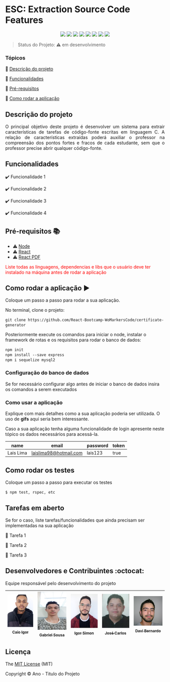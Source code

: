 <h1>ESC: Extraction Source Code Features</h1>

<p align="center">
  <img src="https://img.shields.io/static/v1?label=react&message=framework&color=blue&style=for-the-badge&logo=REACT"/>
  <img src="https://img.shields.io/static/v1?label=Netlify&message=deploy&color=blue&style=for-the-badge&logo=netlify"/>
  <img src="http://img.shields.io/static/v1?label=License&message=MIT&color=green&style=for-the-badge"/>
  <img src="http://img.shields.io/static/v1?label=Ruby&message=2.6.3&color=red&style=for-the-badge&logo=ruby"/>
  <img src="http://img.shields.io/static/v1?label=Ruby%20On%20Rails%20&message=6.0.2.2&color=red&style=for-the-badge&logo=ruby"/>
  <img src="http://img.shields.io/static/v1?label=TESTES&message=%3E100&color=GREEN&style=for-the-badge"/>
   <img src="http://img.shields.io/static/v1?label=STATUS&message=EM%20DESENVOLVIMENTO&color=RED&style=for-the-badge"/>
   <img src="http://img.shields.io/static/v1?label=STATUS&message=CONCLUIDO&color=GREEN&style=for-the-badge"/>
</p>

> Status do Projeto: :warning: em desenvolvimento

### Tópicos 

:small_blue_diamond: [Descrição do projeto](#descrição-do-projeto)

:small_blue_diamond: [Funcionalidades](#funcionalidades)

:small_blue_diamond: [Pré-requisitos](#pré-requisitos-books)

:small_blue_diamond: [Como rodar a aplicação](#como-rodar-a-aplicação-arrow_forward)

## Descrição do projeto 

<p align="justify">
  O principal objetivo deste projeto é desenvolver um sistema para extrair características de tarefas de código-fonte  escritas em linguagem C. A relação de características extraídas poderá auxiliar o professor na compreensão dos pontos fortes e fracos de cada estudante, sem que o professor precise abrir qualquer código-fonte.

</p>

## Funcionalidades

:heavy_check_mark: Funcionalidade 1  

:heavy_check_mark: Funcionalidade 2  

:heavy_check_mark: Funcionalidade 3  

:heavy_check_mark: Funcionalidade 4  

## Pré-requisitos :books:

- :warning: [Node](https://nodejs.org/en/download/)
- :warning: [React](https://pt-br.reactjs.org/docs/create-a-new-react-app.html)
- :warning: [React PDF](https://react-pdf.org/)


<span style="color: red;">Liste todas as linguagens, dependencias e libs que o usuário deve ter instalado na máquina antes de rodar a aplicação</span>

## Como rodar a aplicação :arrow_forward:
Coloque um passo a passo para rodar a sua aplicação.

No terminal, clone o projeto: 

```
git clone https://github.com/React-Bootcamp-WoMarkersCode/certificate-generator
```

Posteriormente execute os comandos para iniciar o node, instalar o framework de rotas e os requisitos para rodar o banco de dados:

```
npm init
npm install --save express
npm i sequelize mysql2
```

### Configuração do banco de dados

Se for necessário configurar algo antes de iniciar o banco de dados insira os comandos a serem executados 


### Como usar a aplicação

Explique com mais detalhes como a sua aplicação poderia ser utilizada. O uso de **gifs** aqui seria bem interessante. 

Caso a sua aplicação tenha alguma funcionalidade de login apresente neste tópico os dados necessários para acessá-la.

|name|email|password|token|
| -------- |-------- |-------- |-------- |
|Lais Lima|laislima98@hotmail.com|lais123|true|

## Como rodar os testes

Coloque um passo a passo para executar os testes

```
$ npm test, rspec, etc 
```

## Tarefas em aberto

Se for o caso, liste tarefas/funcionalidades que ainda precisam ser implementadas na sua aplicação

:memo: Tarefa 1 

:memo: Tarefa 2 

:memo: Tarefa 3 

## Desenvolvedores e Contribuintes :octocat:

Equipe responsável pelo desenvolvimento do projeto

| [<img src="./ESC-doc/img/caioIgor.jpeg" width=115><br><sub>Caio Igor</sub>](https://github.com/costinha32) |  [<img src="./ESC-doc/img/gabi.jpg" width=120 height=120 ><br><sub>Gabriel Sousa</sub>](https://github.com/Gabrielsc19) |  [<img src="./ESC-doc/img/igor.jpeg" width=115><br><sub>Igor Simon</sub>](https://github.com/ZimbasTurbo) | [<img src="./ESC-doc/img/zeca.jpg" width=115><br><sub>José Carlos</sub>](https://github.com/zecamoura) | [<img src="./ESC-doc/img/davi.jpeg" width=115><br><sub>Davi Bernardo</sub>](https://github.com/davibernardos) |
| :---: | :---: | :---: | :---:| :---:

## Licença 

The [MIT License]() (MIT)

Copyright :copyright: Ano - Titulo do Projeto
